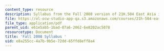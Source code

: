 ```yaml
---
content_type: resource
description: Syllabus from the Fall 2008 version of 21H.504 East Asia in the World.
file: https://ol-ocw-studio-app-qa.s3.amazonaws.com/courses/21h-504-east-asia-in-the-world-spring-2003/e8a255cc4a7b9b5e72dd65ffd8eff8a4_MIT21H_504s03_syllf08.pdf
file_type: application/pdf
parent_uid: e61e5ab5-1bad-07a6-2062-6e8202ac5078
resourcetype: Document
title: 'Fall 2008 Syllabus '
uid: e8a255cc-4a7b-9b5e-72dd-65ffd8eff8a4
---
```

